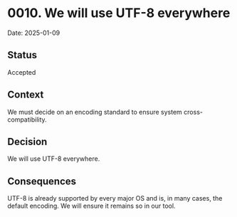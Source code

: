 # 0010. We will use UTF-8 everywhere

Date: 2025-01-09

## Status

Accepted

## Context
We must decide on an encoding standard to ensure system cross-compatibility.

## Decision
We will use UTF-8 everywhere.

## Consequences
UTF-8 is already supported by every major OS and is, in many cases, the default
encoding. We will ensure it remains so in our tool.
